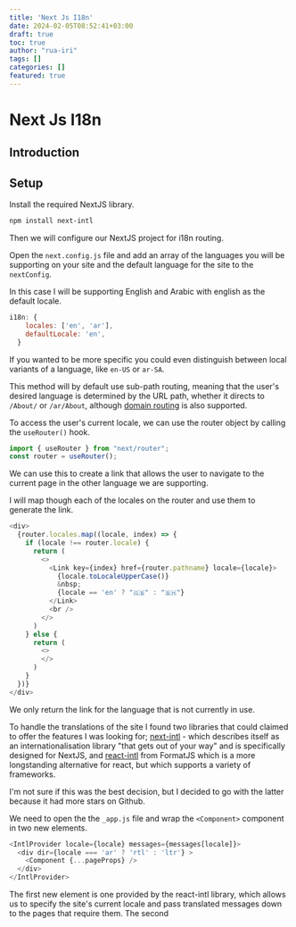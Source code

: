 ```yaml
---
title: 'Next Js I18n'
date: 2024-02-05T08:52:41+03:00
draft: true
toc: true
author: "rua-iri"
tags: []
categories: []
featured: true
---
```


# Next Js I18n


## Introduction



## Setup

Install the required NextJS library.

```bash
npm install next-intl
```


Then we will configure our NextJS project for i18n routing.

Open the `next.config.js` file and add an array of the languages you will be supporting on your site and the default language for the site to the `nextConfig`.

In this case I will be supporting English and Arabic with english as the default locale.


```javascript
i18n: {
    locales: ['en', 'ar'],
    defaultLocale: 'en',
  }
```

If you wanted to be more specific you could even distinguish between local variants of a language, like `en-US` or `ar-SA`.

This method will by default use sub-path routing, meaning that the user's desired language is determined by the URL path, whether it directs to `/About/` or `/ar/About`, although [domain routing](https://nextjs.org/docs/pages/building-your-application/routing/internationalization#domain-routing) is also supported.


To access the user's current locale, we can use the router object by calling the `useRouter()` hook.


```javascript
import { useRouter } from "next/router";
const router = useRouter();
```

We can use this to create a link that allows the user to navigate to the current page in the other language we are supporting.

I will map though each of the locales on the router and use them to generate the link.


```javascript
<div>
  {router.locales.map((locale, index) => {
    if (locale !== router.locale) {
      return (
        <>
          <Link key={index} href={router.pathname} locale={locale}>
            {locale.toLocaleUpperCase()}
            &nbsp;
            {locale == 'en' ? "🇬🇧" : "🇧🇭"}
          </Link>
          <br />
        </>
      )
    } else {
      return (
        <>
        </>
      )
    }
  })}
</div>
```

We only return the link for the language that is not currently in use.


<!-- Since Arabic is a language that is written right-to-left we will also need to change the page's `dir` from `ltr` to `rtl`, flipping the orientation of all the elements on the screen. -->


To handle the translations of the site I found two libraries that could claimed to offer the features I was looking for; [next-intl](https://next-intl-docs.vercel.app) - which describes itself as an internationalisation library "that gets out of your way" and is specifically designed for NextJS, and [react-intl](https://formatjs.io/) from FormatJS which is a more longstanding alternative for react, but which supports a variety of frameworks.

I'm not sure if this was the best decision, but I decided to go with the latter because it had more stars on Github.

We need to open the the `_app.js` file and wrap the `<Component>` component in two new elements.


```javascript
<IntlProvider locale={locale} messages={messages[locale]}>
  <div dir={locale === 'ar' ? 'rtl' : 'ltr'} >
    <Component {...pageProps} />
  </div>
</IntlProvider>
```

The first new element is one provided by the react-intl library, which allows us to specify the site's current locale and pass translated messages down to the pages that require them. The second 










